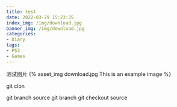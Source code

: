 ```yaml
---
title: test
date: 2022-03-29 15:23:35
index_img: /img/download.jpg 
banner_img: /img/download.jpg 
categories:
- Diary
tags:
- PS3
- Games
---
```

测试图片
{% asset_img download.jpg This is an example image %}

git clon

git branch source
git branch
git checkout source
